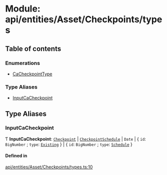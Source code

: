 # Module: api/entities/Asset/Checkpoints/types

## Table of contents

### Enumerations

- [CaCheckpointType](../wiki/api.entities.Asset.Checkpoints.types.CaCheckpointType)

### Type Aliases

- [InputCaCheckpoint](../wiki/api.entities.Asset.Checkpoints.types#inputcacheckpoint)

## Type Aliases

### InputCaCheckpoint

Ƭ **InputCaCheckpoint**: [`Checkpoint`](../wiki/api.entities.Checkpoint.Checkpoint) \| [`CheckpointSchedule`](../wiki/api.entities.CheckpointSchedule.CheckpointSchedule) \| `Date` \| { `id`: `BigNumber` ; `type`: [`Existing`](../wiki/api.entities.Asset.Checkpoints.types.CaCheckpointType#existing)  } \| { `id`: `BigNumber` ; `type`: [`Schedule`](../wiki/api.entities.Asset.Checkpoints.types.CaCheckpointType#schedule)  }

#### Defined in

[api/entities/Asset/Checkpoints/types.ts:10](https://github.com/PolymeshAssociation/polymesh-sdk/blob/95e180d2/src/api/entities/Asset/Checkpoints/types.ts#L10)

